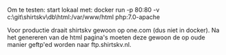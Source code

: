 Om te testen: start lokaal met:
docker run -p 80:80 -v c:\git\shirtskv\db\html:/var/www/html php:7.0-apache

Voor productie draait shirtskv gewoon op one.com (dus niet in docker).
Na het genereren van de html pagina's moeten deze gewoon de op oude manier geftp'ed worden naar ftp.shirtskv.nl.